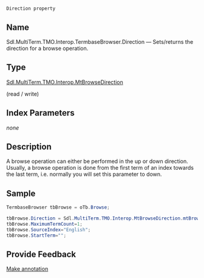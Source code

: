 

# 
    Direction property



## Name

Sdl.MultiTerm.TMO.Interop.TermbaseBrowser.Direction —          Sets/returns the direction for a browse operation.



## Type

[Sdl.MultiTerm.TMO.Interop.MtBrowseDirection](Sdl.MultiTerm.TMO.Interop.MtBrowseDirection.html)

(read / write)



## Index Parameters
*none*


## Description



A browse operation can either be performed in the up or down direction. Usually, a browse operation is done from the first term of an index towards the last term, i.e. normally you will set this parameter to down.



## Sample


```cs
TermbaseBrowser tbBrowse = oTb.Browse;

tbBrowse.Direction = Sdl.MultiTerm.TMO.Interop.MtBrowseDirection.mtBrowseDown;
tbBrowse.MaximumTermCount=1;
tbBrowse.SourceIndex="English";
tbBrowse.StartTerm="";
```



## Provide Feedback

[Make annotation](mailto:sdk-feedback@sdl.com&amp;subject=Reference%20for%20Sdl.MultiTerm.TMO.Interop.TermbaseBrowser.Direction)

